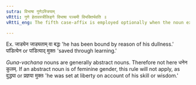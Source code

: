 ```yaml
---
sutra: विभाषा गुणेऽस्त्रियाम्
vRtti: गुणे हेतावस्त्रीलिङ्गे विभाषा पञ्चमी विभक्तिर्भवति ॥
vRtti_eng: The fifth case-affix is employed optionally when the noun expresses an attribute, being the cause of an action, and not being of the feminine gender.

---
```

Ex. जाड्येन जाड्यताम् वा बद्धः 'he has been bound by reason of his dullness.' पांडित्येन or पांडित्याद् मुक्तः 'saved through learning.'

_Guna_-_vachana_ nouns are generally abstract nouns. Therefore not here धनेन कुलम्. If an abstract noun is of feminine gender, this rule will not apply, as वुद्ध्या or प्रज्ञया मुक्तः 'he was set at liberty on account of his skill or wisdom.'